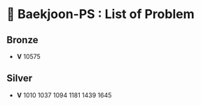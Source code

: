 # 💎 Baekjoon-PS : List of Problem #

## Bronze
+ **V**  10575


## Silver
+ **V**  1010 1037 1094 1181 1439 1645
